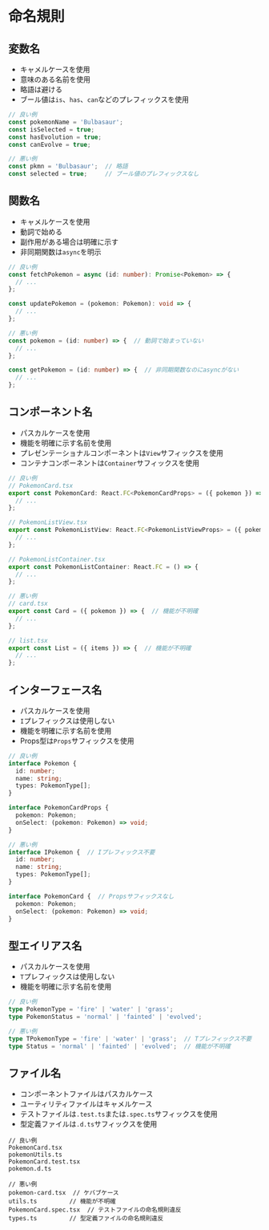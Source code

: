 # 命名規則

## 変数名
- キャメルケースを使用
- 意味のある名前を使用
- 略語は避ける
- ブール値は`is`、`has`、`can`などのプレフィックスを使用

```typescript
// 良い例
const pokemonName = 'Bulbasaur';
const isSelected = true;
const hasEvolution = true;
const canEvolve = true;

// 悪い例
const pkmn = 'Bulbasaur';  // 略語
const selected = true;     // ブール値のプレフィックスなし
```

## 関数名
- キャメルケースを使用
- 動詞で始める
- 副作用がある場合は明確に示す
- 非同期関数は`async`を明示

```typescript
// 良い例
const fetchPokemon = async (id: number): Promise<Pokemon> => {
  // ...
};

const updatePokemon = (pokemon: Pokemon): void => {
  // ...
};

// 悪い例
const pokemon = (id: number) => {  // 動詞で始まっていない
  // ...
};

const getPokemon = (id: number) => {  // 非同期関数なのにasyncがない
  // ...
};
```

## コンポーネント名
- パスカルケースを使用
- 機能を明確に示す名前を使用
- プレゼンテーショナルコンポーネントは`View`サフィックスを使用
- コンテナコンポーネントは`Container`サフィックスを使用

```typescript
// 良い例
// PokemonCard.tsx
export const PokemonCard: React.FC<PokemonCardProps> = ({ pokemon }) => {
  // ...
};

// PokemonListView.tsx
export const PokemonListView: React.FC<PokemonListViewProps> = ({ pokemons }) => {
  // ...
};

// PokemonListContainer.tsx
export const PokemonListContainer: React.FC = () => {
  // ...
};

// 悪い例
// card.tsx
export const Card = ({ pokemon }) => {  // 機能が不明確
  // ...
};

// list.tsx
export const List = ({ items }) => {  // 機能が不明確
  // ...
};
```

## インターフェース名
- パスカルケースを使用
- `I`プレフィックスは使用しない
- 機能を明確に示す名前を使用
- Props型は`Props`サフィックスを使用

```typescript
// 良い例
interface Pokemon {
  id: number;
  name: string;
  types: PokemonType[];
}

interface PokemonCardProps {
  pokemon: Pokemon;
  onSelect: (pokemon: Pokemon) => void;
}

// 悪い例
interface IPokemon {  // Iプレフィックス不要
  id: number;
  name: string;
  types: PokemonType[];
}

interface PokemonCard {  // Propsサフィックスなし
  pokemon: Pokemon;
  onSelect: (pokemon: Pokemon) => void;
}
```

## 型エイリアス名
- パスカルケースを使用
- `T`プレフィックスは使用しない
- 機能を明確に示す名前を使用

```typescript
// 良い例
type PokemonType = 'fire' | 'water' | 'grass';
type PokemonStatus = 'normal' | 'fainted' | 'evolved';

// 悪い例
type TPokemonType = 'fire' | 'water' | 'grass';  // Tプレフィックス不要
type Status = 'normal' | 'fainted' | 'evolved';  // 機能が不明確
```

## ファイル名
- コンポーネントファイルはパスカルケース
- ユーティリティファイルはキャメルケース
- テストファイルは`.test.ts`または`.spec.ts`サフィックスを使用
- 型定義ファイルは`.d.ts`サフィックスを使用

```
// 良い例
PokemonCard.tsx
pokemonUtils.ts
PokemonCard.test.tsx
pokemon.d.ts

// 悪い例
pokemon-card.tsx  // ケバブケース
utils.ts         // 機能が不明確
PokemonCard.spec.tsx  // テストファイルの命名規則違反
types.ts         // 型定義ファイルの命名規則違反
``` 